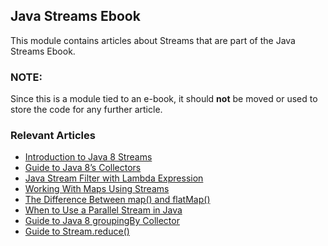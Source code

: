 ## Java Streams Ebook

This module contains articles about Streams that are part of the Java Streams Ebook.

### NOTE: 

Since this is a module tied to an e-book, it should **not** be moved or used to store the code for any further article.

### Relevant Articles

- [Introduction to Java 8 Streams](https://www.baeldung.com/java-8-streams-introduction)
- [Guide to Java 8’s Collectors](https://www.baeldung.com/java-8-collectors)
- [Java Stream Filter with Lambda Expression](https://www.baeldung.com/java-stream-filter-lambda)
- [Working With Maps Using Streams](https://www.baeldung.com/java-maps-streams)
- [The Difference Between map() and flatMap()](https://www.baeldung.com/java-difference-map-and-flatmap)
- [When to Use a Parallel Stream in Java](https://www.baeldung.com/java-when-to-use-parallel-stream)
- [Guide to Java 8 groupingBy Collector](https://www.baeldung.com/java-groupingby-collector)
- [Guide to Stream.reduce()](https://www.baeldung.com/java-stream-reduce)
